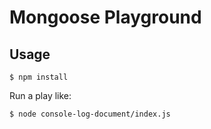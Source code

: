 # Mongoose Playground

## Usage

    $ npm install

Run a play like:

    $ node console-log-document/index.js

